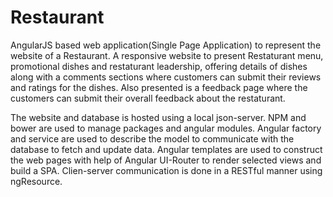 # Restaurant
AngularJS based web application(Single Page Application) to represent the website of a Restaurant.
A responsive website to present Restaturant menu, promotional dishes and restaturant leadership, offering details of dishes along with a comments sections where customers can submit their reviews and ratings for the dishes. Also presented is a feedback page where the customers can submit their overall feedback about the restaturant.

The website and database is hosted using a local json-server. NPM and bower are used to manage packages and angular modules. Angular factory and service are used to describe the model to communicate with the database to fetch and update data.
Angular templates are used to construct the web pages with help of Angular UI-Router to render selected views and build a SPA.
Clien-server communication is done in a RESTful manner using ngResource.
